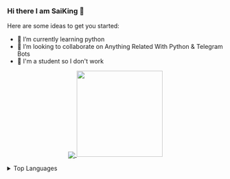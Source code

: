 ### Hi there I am SaiKing 👋


Here are some ideas to get you started:

- 🌱 I’m currently learning python
- 💞️ I’m looking to collaborate on Anything Related With Python & Telegram Bots
- 🔭 I'm a student so I don't work

<p align="center"> <a href="https://github.com/CreatorXDev"><img src="https://komarev.com/ghpvc/?username=CreatorXDev&label=Profile%20views&color=red&style=for-the-badge"

<p align="center">
<a href="https://github.com/CreatorXDev">
  <img height="200" src="https://github-readme-stats.vercel.app/api?username=CreatorXDev&show_icons=true&theme=dracula&include_all_commits=true&count_private=true"/>
</a></p>

</details>
<details>
    <summary>Top Languages</summary>
    <br/>

[![Top Langs](https://github-readme-stats.vercel.app/api/top-langs/?username=CreatorXDev)](https://github.com/CreatorXDev)

<details>
  <summary>Where To Find Me</summary>
  <br/>

<p align="left"><a href="https://t.me/sai0909"> <img src="https://img.shields.io/badge/Telegram-2CA5E0?style=for-the-badge&logo=telegram&logoColor=white"</a> </p>
<p align="left"><a href="https://github.com/CreatorXDev"> <img src="https://img.shields.io/badge/-Github-181717?style=for-the-badge&logo=Github&logoColor=white" </a></p>  
</details>
